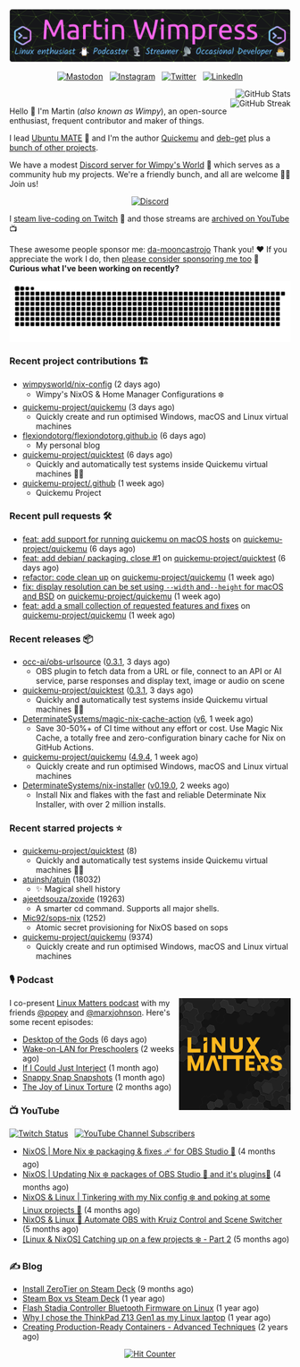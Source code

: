 <p align="center">
  <a href="https://wimpysworld.com" target="_blank"><img src="https://raw.githubusercontent.com/flexiondotorg/flexiondotorg/main/.github/github-header-image.png"></a>
</p>
<p align="center">
  &nbsp;<a href="https://fosstodon.org/@wimpy" target="_blank"><img alt="Mastodon" src="https://img.shields.io/badge/Mastodon-6468fa?style=for-the-badge&logo=mastodon&logoColor=%23ffffff"></a>&nbsp;
  &nbsp;<a href="https://www.instagram.com/wimpysworld/" target="_blank"><img alt="Instagram" src="https://img.shields.io/badge/instagram-d3175c?style=for-the-badge&logo=instagram&logoColor=%23ffffff"></a>&nbsp;
  &nbsp;<a href="https://twitter.com/m_wimpress" target="_blank"><img alt="Twitter" src="https://img.shields.io/badge/Twitter-303030?style=for-the-badge&logo=x&logoColor=%23ffffff"></a>&nbsp;
  &nbsp;<a href="https://www.linkedin.com/in/martinwimpress/" target="_blank"><img alt="LinkedIn" src="https://img.shields.io/badge/LinkedIn-1667be?style=for-the-badge&logo=linkedin&logoColor=%23ffffff"></a>&nbsp;
</p>
<a href="https://github.com/flexiondotorg" target="_blank"><img align="right" src="https://github-readme-stats.vercel.app/api?username=flexiondotorg&show_icons=true&show=reviews,discussions_started,discussions_answered,prs_merged&include_all_commits=true&bg_color=0E1117&title_color=fa66ed&icon_color=6bbbfa&text_color=c5c8c6&ring_color=98ed3f&border_radius=8" alt="GitHub Stats"></a>
<br />
<a href="https://github.com/flexiondotorg" target="_blank"><img align="right" src="https://streak-stats.demolab.com?user=flexiondotorg&theme=cobalt&border_radius=8&date_format=j%20M%5B%20Y%5D&mode=daily&card_width=465&hide_total_contributions=true" alt="GitHub Streak" /></a>

Hello 👋 I'm Martin (*also known as Wimpy*), an open-source enthusiast, frequent contributor and maker of things.

I lead [Ubuntu MATE](https://ubuntu-mate.org) 🧉 and I'm the author [Quickemu](https://github.com/quickemu-project)
and [deb-get](https://github.com/wimpysworld/deb-get) plus a [bunch of other projects](https://wimpysworld.com/projects/).

We have a modest [Discord server for Wimpy's World](https://wimpysworld.io/discord) 💬 which serves as a community hub my projects.
We're a friendly bunch, and all are welcome 🏳️‍🌈 Join us!

<div align="center"><a href="https://wimpysworld.io/discord" target="_blank"><img alt="Discord" src="https://img.shields.io/discord/712850672223125565?style=for-the-badge&logo=discord&logoColor=%23ffffff&label=Discord&labelColor=%234253e8&color=%23e4e2e2"></a></div>

I [steam live-coding on Twitch](https://twitch.tv/WimpysWorld) 📡 and those streams are [archived on YouTube](https://youtube.com/WimpysWorld) 📺️

These awesome people sponsor me: [da-moon](https://github.com/da-moon)[castrojo](https://github.com/castrojo) Thank you! ❤️
If you appreciate the work I do, then [please consider sponsoring me too](https://github.com/sponsors/flexiondotorg) 🤑 **Curious what I've been working on recently?**
<div align="center">
  <img align="center" alt="GitHub Contribution Snake" src="https://raw.githubusercontent.com/flexiondotorg/flexiondotorg/snake/github-contribution-grid-snake-dark.svg">
</div>

### Recent project contributions 🏗️


- [wimpysworld/nix-config](https://github.com/wimpysworld/nix-config) (2 days ago)
  - Wimpy&#39;s NixOS  &amp; Home Manager Configurations ❄️
- [quickemu-project/quickemu](https://github.com/quickemu-project/quickemu) (3 days ago)
  - Quickly create and run optimised Windows, macOS and Linux virtual machines
- [flexiondotorg/flexiondotorg.github.io](https://github.com/flexiondotorg/flexiondotorg.github.io) (6 days ago)
  - My personal blog
- [quickemu-project/quicktest](https://github.com/quickemu-project/quicktest) (6 days ago)
  - Quickly and automatically test systems inside Quickemu virtual machines 🧑‍🔬
- [quickemu-project/.github](https://github.com/quickemu-project/.github) (1 week ago)
  - Quickemu Project

### Recent pull requests 🛠️


- [feat: add support for running quickemu on macOS hosts](https://github.com/quickemu-project/quickemu/pull/1225) on [quickemu-project/quickemu](https://github.com/quickemu-project/quickemu) (6 days ago)
- [feat: add debian/ packaging. close #1](https://github.com/quickemu-project/quicktest/pull/9) on [quickemu-project/quicktest](https://github.com/quickemu-project/quicktest) (6 days ago)
- [refactor: code clean up](https://github.com/quickemu-project/quickemu/pull/1208) on [quickemu-project/quickemu](https://github.com/quickemu-project/quickemu) (1 week ago)
- [fix: display resolution can be set using `--width` and`--height` for macOS and BSD](https://github.com/quickemu-project/quickemu/pull/1204) on [quickemu-project/quickemu](https://github.com/quickemu-project/quickemu) (1 week ago)
- [feat: add a small collection of requested features and fixes](https://github.com/quickemu-project/quickemu/pull/1199) on [quickemu-project/quickemu](https://github.com/quickemu-project/quickemu) (1 week ago)

### Recent releases 📦️


- [occ-ai/obs-urlsource](https://github.com/occ-ai/obs-urlsource) ([0.3.1](https://github.com/occ-ai/obs-urlsource/releases/tag/0.3.1), 3 days ago)
  - OBS plugin to fetch data from a URL or file, connect to an API or AI service, parse responses and display text, image or audio on scene
- [quickemu-project/quicktest](https://github.com/quickemu-project/quicktest) ([0.3.1](https://github.com/quickemu-project/quicktest/releases/tag/0.3.1), 3 days ago)
  - Quickly and automatically test systems inside Quickemu virtual machines 🧑‍🔬
- [DeterminateSystems/magic-nix-cache-action](https://github.com/DeterminateSystems/magic-nix-cache-action) ([v6](https://github.com/DeterminateSystems/magic-nix-cache-action/releases/tag/v6), 1 week ago)
  -  Save 30-50%&#43; of CI time without any effort or cost. Use Magic Nix Cache, a totally free and zero-configuration binary cache for Nix on GitHub Actions. 
- [quickemu-project/quickemu](https://github.com/quickemu-project/quickemu) ([4.9.4](https://github.com/quickemu-project/quickemu/releases/tag/4.9.4), 1 week ago)
  - Quickly create and run optimised Windows, macOS and Linux virtual machines
- [DeterminateSystems/nix-installer](https://github.com/DeterminateSystems/nix-installer) ([v0.19.0](https://github.com/DeterminateSystems/nix-installer/releases/tag/v0.19.0), 2 weeks ago)
  - Install Nix and flakes with the fast and reliable Determinate Nix Installer, with over 2 million installs.

### Recent starred projects ⭐️


- [quickemu-project/quicktest](https://github.com/quickemu-project/quicktest) (8)
  - Quickly and automatically test systems inside Quickemu virtual machines 🧑‍🔬
- [atuinsh/atuin](https://github.com/atuinsh/atuin) (18032)
  - ✨ Magical shell history
- [ajeetdsouza/zoxide](https://github.com/ajeetdsouza/zoxide) (19263)
  - A smarter cd command. Supports all major shells.
- [Mic92/sops-nix](https://github.com/Mic92/sops-nix) (1252)
  - Atomic secret provisioning for NixOS based on sops
- [quickemu-project/quickemu](https://github.com/quickemu-project/quickemu) (9374)
  - Quickly create and run optimised Windows, macOS and Linux virtual machines

### 🎙️ Podcast
<img align="right" src="https://raw.githubusercontent.com/flexiondotorg/flexiondotorg/main/.github/linuxmatters.png" alt="Linux Matters Podcast" width="200" height="200">

I co-present [Linux Matters podcast](https://linuxmatters.sh) with my friends [@popey](https://github.com/popey) and [@marxjohnson](https://github.com/marxjohnson).
Here's some recent episodes:

- [Desktop of the Gods](https://linuxmatters.sh/29/) (6 days ago)
- [Wake-on-LAN for Preschoolers](https://linuxmatters.sh/28/) (2 weeks ago)
- [If I Could Just Interject](https://linuxmatters.sh/27/) (1 month ago)
- [Snappy Snap Snapshots](https://linuxmatters.sh/26/) (1 month ago)
- [The Joy of Linux Torture](https://linuxmatters.sh/25/) (2 months ago)

### 📺️ YouTube
<a href="https://twitch.tv/WimpysWorld" target="_blank"><img alt="Twitch Status" src="https://img.shields.io/twitch/status/WimpysWorld?style=for-the-badge&logo=twitch&logoColor=ffffff&label=Twitch&labelColor=%23904ef9&color=%23e4e2e2"></a>&nbsp;&nbsp;
<a href="https://youtube.com/WimpysWorld" target="_blank"><img alt="YouTube Channel Subscribers" src="https://img.shields.io/youtube/channel/subscribers/UChpYmMp7EFaxuogUX1eAqyw?style=for-the-badge&logo=youtube&logoColor=ffffff&label=YouTube&labelColor=%23fb1b20&color=%23e4e2e2"></a>

- [NixOS | More Nix ❄️ packaging &amp; fixes 🩹 for OBS Studio 📡](https://www.youtube.com/watch?v=VqNaOOm7Dhw) (4 months ago)
- [NixOS | Updating Nix ❄️ packages of OBS Studio 📡 and it&#39;s plugins🔌](https://www.youtube.com/watch?v=phgOv_UCbMM) (4 months ago)
- [NixOS &amp; Linux | Tinkering with my Nix config ❄️ and poking at some Linux projects 🐧](https://www.youtube.com/watch?v=biVQ_-v8oEo) (4 months ago)
- [NixOS &amp; Linux 🐧 Automate OBS with Kruiz Control and Scene Switcher](https://www.youtube.com/watch?v=BSITslJbMGA) (5 months ago)
- [[Linux &amp; NixOS] Catching up on a few projects ❄️ - Part 2](https://www.youtube.com/watch?v=IpiuKvqHU-c) (5 months ago)

### ✍️ Blog

- [Install ZeroTier on Steam Deck](https://wimpysworld.com/posts/install-zerotier-on-steamdeck/) (9 months ago)
- [Steam Box vs Steam Deck](https://wimpysworld.com/posts/steambox-vs-steamdeck/) (1 year ago)
- [Flash Stadia Controller Bluetooth Firmware on Linux](https://wimpysworld.com/posts/flash-stadia-controller-bluetooth-firmware-on-linux/) (1 year ago)
- [Why I chose the ThinkPad Z13 Gen1 as my Linux laptop](https://wimpysworld.com/posts/why-i-chose-the-thinkpad-z13-as-my-linux-laptop/) (1 year ago)
- [Creating Production-Ready Containers - Advanced Techniques](https://wimpysworld.com/posts/creating-production-ready-containers-advanced-techniques/) (2 years ago)

<p align="center">
  <a href="https://github.com/flexiondotorg/flexiondotorg" target="_blank"><img alt="Hit Counter" src="https://img.shields.io/endpoint?url=https%3A%2F%2Fhits.dwyl.com%2Fflexiondotorg%2Fflexiondotorg.json&style=flat-square&logo=github&logoColor=ffffff&label=Visitors&labelColor=%23f76ce9&color=%236fbbf6">
</p>
